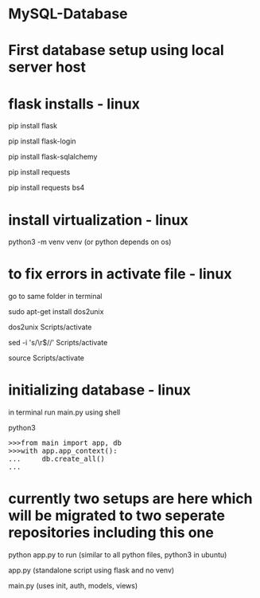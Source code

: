 # MySQL-Database
# First database setup using local server host

# flask installs - linux

pip install flask

pip install flask-login

pip install flask-sqlalchemy

pip install requests

pip install requests bs4

# install virtualization - linux

python3 -m venv venv (or python depends on os)

# to fix errors in activate file - linux

go to same folder in terminal

sudo apt-get install dos2unix

dos2unix Scripts/activate

sed -i 's/\r$//' Scripts/activate

source Scripts/activate

# initializing database - linux
in terminal run main.py using shell

python3 

<pre>
>>>from main import app, db
>>>with app.app_context():
...     db.create_all()
...
</pre>


# currently two setups are here which will be migrated to two seperate repositories including this one

python app.py to run (similar to all python files, python3 in ubuntu)

app.py (standalone script using flask and no venv)

main.py (uses init, auth, models, views)